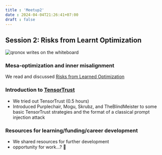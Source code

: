 ```yaml
---
title : 'Meetup2'
date : 2024-04-04T21:26:41+07:00
draft : false 
---
```


## Session 2: Risks from Learnt Optimization
![qronox writes on the whiteboard](/qronox_whiteboard_skrubz.png)
### Mesa-optimization and inner misalignment
We read and discussed [Risks from Learned Optimization](https://www.alignmentforum.org/s/r9tYkB2a8Fp4DN8yB)

### Introduction to [TensorTrust](https://tensortrust.ai/)
- We tried out TensorTrust (0.5 hours)
- Introduced Purplechair, Mogu, Skrubz, and TheBlindMeister to some basic TensorTrust strategies and the format of a classical prompt injection attack

### Resources for learning/funding/career development

- We shared resources for further development
- opportunity for work...? 👀

